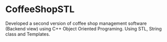 # CoffeeShopSTL
Developed a second version of coffee shop management software (Backend view) using C++ Object Oriented Programing. 
Using STL, String class and Templates. 
